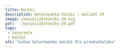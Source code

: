 ```yaml
---
title: Koniki
description: Kolorowanka Koniki – wariant 20
image: /koniki/20/koniki-20.svg
pdf:   /koniki/20/koniki-20.pdf
tags:
 - zwierzeta
 - koniki
alt: "Łatwa kolorowanka koniki dla przedszkolaka"
---
```


